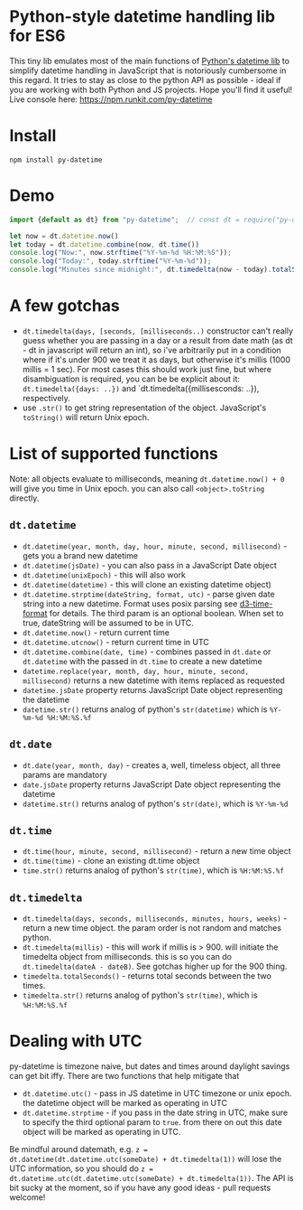 # Python-style datetime handling lib for ES6

This tiny lib emulates most of the main functions of [Python's datetime lib](https://docs.python.org/2/library/datetime.html) to simplify datetime handling in JavaScript that is notoriously cumbersome in this regard.
It tries to stay as close to the python API as possible - ideal if you are working with both Python and JS projects.
Hope you'll find it useful!
Live console here: https://npm.runkit.com/py-datetime

# Install

```npm install py-datetime```

# Demo
```javascript
import {default as dt} from "py-datetime";  // const dt = require("py-datetime"); for node imports

let now = dt.datetime.now()
let today = dt.datetime.combine(now, dt.time())
console.log("Now:", now.strftime("%Y-%m-%d %H:%M:%S"));
console.log("Today:", today.strftime("%Y-%m-%d"));
console.log("Minutes since midnight:", dt.timedelta(now - today).totalSeconds() / 60);
```

# A few gotchas

* `dt.timedelta(days, [seconds, [milliseconds..)` constructor can't really guess whether you are passing in a day or a result
  from date math (as dt - dt in javascript will return an int), so i've arbitrarily put in a condition where if it's under
  900 we treat it as days, but otherwise it's millis (1000 millis = 1 sec). For most cases this should work just fine, but
  where disambiguation is required, you can be be explicit about it: `dt.timedelta({days: ..})` and
  `dt.timedelta({millisesconds: ..}), respectively.
* use `.str()` to get string representation of the object. JavaScript's `toString()` will return Unix epoch.


# List of supported functions

Note: all objects evaluate to milliseconds, meaning `dt.datetime.now() + 0` will give you time in Unix epoch. you can also call
`<object>.toString` directly.

## `dt.datetime`

* `dt.datetime(year, month, day, hour, minute, second, millisecond)` - gets you a brand new datetime
* `dt.datetime(jsDate)` - you can also pass in a JavaScript Date object
* `dt.datetime(unixEpoch)` - this will also work
* `dt.datetime(datetime)` - this will clone an existing datetime object)
* `dt.datetime.strptime(dateString, format, utc)` - parse given date string into a new datetime. Format uses posix parsing
  see [d3-time-format](https://github.com/d3/d3-time-format#locale_format) for details. The third param is an optional
  boolean. When set to true, dateString will be assumed to be in UTC.
* `dt.datetime.now()` - return current time
* `dt.datetime.utcnow()` - return current time in UTC
* `dt.datetime.combine(date, time)` - combines passed in `dt.date` or `dt.datetime` with the passed in `dt.time` to create a new datetime
* `datetime.replace(year, month, day, hour, minute, second, millisecond)` returns a new datetime with items replaced as requested
* `datetime.jsDate` property returns JavaScript Date object representing the datetime
* `datetime.str()` returns analog of python's `str(datetime)` which is `%Y-%m-%d %H:%M:%S.%f`

## `dt.date`

* `dt.date(year, month, day)` - creates a, well, timeless object, all three params are mandatory
* `date.jsDate` property returns JavaScript Date object representing the datetime
* `datetime.str()` returns analog of python's `str(date)`, which is `%Y-%m-%d`

## `dt.time`
* `dt.time(hour, minute, second, millisecond)` - return a new time object
* `dt.time(time)` - clone an existing dt.time object
* `time.str()` returns analog of python's `str(time)`, which is `%H:%M:%S.%f`

## `dt.timedelta`
* `dt.timedelta(days, seconds, milliseconds, minutes, hours, weeks)` - return a new time object. the param order is not random
  and matches python.
* `dt.timedelta(millis)` - this will work if millis is > 900. will initiate the timedelta object from milliseconds. this is so
  you can do `dt.timedelta(dateA - dateB)`. See gotchas higher up for the 900 thing.
* `timedelta.totalSeconds()` - returns total seconds between the two times.
* `timedelta.str()` returns analog of python's `str(time)`, which is `%H:%M:%S.%f`


# Dealing with UTC

py-datetime is timezone naive, but dates and times around daylight savings can get bit iffy. There are two functions
that help mitigate that

* `dt.datetime.utc()` - pass in JS datetime in UTC timezone or unix epoch. the datetime object will be marked as operating in UTC
* `dt.datetime.strptime` - if you pass in the date string in UTC, make sure to specify the third optional param to `true`.
  from there on out this date object will be marked as operating in UTC.

Be mindful around datemath, e.g. `z = dt.datetime(dt.datetime.utc(someDate) + dt.timedelta(1))` will lose the UTC information, so
you should do `z = dt.datetime.utc(dt.datetime.utc(someDate) + dt.timedelta(1))`.
The API is bit sucky at the moment, so if you have any good ideas - pull requests welcome!

